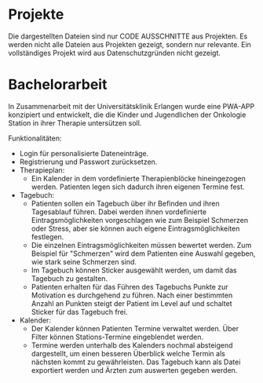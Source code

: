 # Projekte
Die dargestellten Dateien sind nur CODE AUSSCHNITTE aus Projekten. Es werden nicht alle Dateien aus Projekten gezeigt, sondern nur relevante. Ein vollständiges Projekt wird aus Datenschutzgründen nicht gezeigt.

# Bachelorarbeit
In Zusammenarbeit mit der Universitätsklinik Erlangen wurde eine PWA-APP konzipiert und entwickelt, die die Kinder und Jugendlichen der Onkologie Station in ihrer Therapie untersützen soll.

Funktionalitäten:
- Login für personalisierte Dateneinträge.
- Registrierung und Passwort zurücksetzen.
- Therapieplan:
  - Ein Kalender in dem vordefinierte Therapienblöcke hineingezogen werden. Patienten legen sich dadurch ihren eigenen Termine fest.
- Tagebuch:
  - Patienten sollen ein Tagebuch über ihr Befinden und ihren Tagesablauf führen. Dabei werden ihnen vordefinierte Eintragsmöglichkeiten vorgeschlagen wie zum Beispiel Schmerzen oder Stress, aber sie können auch eigene Eintragsmöglichkeiten festlegen. 
  - Die einzelnen Eintragsmöglichkeiten müssen bewertet werden. Zum Beispiel für "Schmerzen" wird dem Patienten eine Auswahl gegeben, wie stark seine Schmerzen sind.
  - Im Tagebuch können Sticker ausgewählt werden, um damit das Tagebuch zu gestalten.
  - Patienten erhalten für das Führen des Tagebuchs Punkte zur Motivation es durchgehend zu führen. Nach einer bestimmten Anzahl an Punkten steigt der Patient im Level auf und schaltet Sticker für das Tagebuch frei. 
- Kalender:
  - Der Kalender können Patienten Termine verwaltet werden. Über Filter können Stations-Termine eingeblendet werden.
  - Termine werden unterhalb des Kalenders nochmal absteigend dargestellt, um einen besseren Überblick welche Termin als nächsten kommt zu gewährleisten.
Das Tagebuch kann als Datei exportiert werden und Ärzten zum auswerten gegeben werden.
